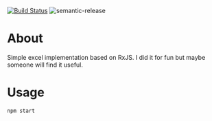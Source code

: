 [![Build Status](https://travis-ci.org/treeskar/rxjs-demo.svg?branch=master)](https://travis-ci.org/treeskar/rxjs-demo) 
![semantic-release](https://img.shields.io/badge/%20%20%F0%9F%93%A6%F0%9F%9A%80-semantic--release-e10079.svg)

# About

Simple excel implementation based on RxJS.
I did it for fun but maybe someone will find it useful.

# Usage

```
npm start
```
